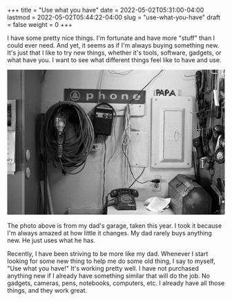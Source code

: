+++
title = "Use what you have"
date = 2022-05-02T05:31:00-04:00
lastmod = 2022-05-02T05:44:22-04:00
slug = "use-what-you-have"
draft = false
weight = 0
+++

I have some pretty nice things. I'm fortunate and have more "stuff" than I could ever need. And yet, it seems as if I'm always buying something new. It's just that I like to try new things, whether it's tools, software, gadgets, or what have you. I want to see what different things feel like to have and use.

![My Dad's Garage - 2022](Garage.jpg "My Dad's Garage - 2022")

The photo above is from my dad's garage, taken this year. I took it because I'm always amazed at how little it changes. My dad rarely buys anything new. He just uses what he has.

Recently, I have been striving to be more like my dad. Whenever I start looking for some new thing to help me do some old thing, I say to myself, "Use what you have!" It's working pretty well. I have not purchased anything new if I already have something similar that will do the job. No gadgets, cameras, pens, notebooks, computers, etc. I already have all those things, and they work great.

[//]: # "Exported with love from a post written in Org mode"
[//]: # "- https://github.com/kaushalmodi/ox-hugo"

